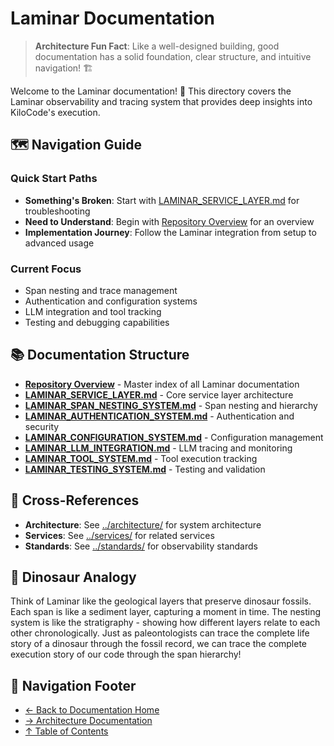 # Laminar Documentation

> **Architecture Fun Fact**: Like a well-designed building, good documentation has a solid foundation, clear structure, and intuitive navigation! 🏗️

Welcome to the Laminar documentation! 🌊 This directory covers the Laminar observability and tracing
system that provides deep insights into KiloCode's execution.

## 🗺️ Navigation Guide

### Quick Start Paths

- **Something's Broken**: Start with [LAMINAR_SERVICE_LAYER.md](LAMINAR_SERVICE_LAYER.md) for
  troubleshooting
- **Need to Understand**: Begin with [Repository Overview](README.md) for an overview
- **Implementation Journey**: Follow the Laminar integration from setup to advanced usage

### Current Focus

- Span nesting and trace management
- Authentication and configuration systems
- LLM integration and tool tracking
- Testing and debugging capabilities

## 📚 Documentation Structure

- **[Repository Overview](README.md)** - Master index of all Laminar documentation
- **[LAMINAR_SERVICE_LAYER.md](LAMINAR_SERVICE_LAYER.md)** - Core service layer architecture
- **[LAMINAR_SPAN_NESTING_SYSTEM.md](LAMINAR_SPAN_NESTING_SYSTEM.md)** - Span nesting and hierarchy
- **[LAMINAR_AUTHENTICATION_SYSTEM.md](LAMINAR_AUTHENTICATION_SYSTEM.md)** - Authentication and
  security
- **[LAMINAR_CONFIGURATION_SYSTEM.md](LAMINAR_CONFIGURATION_SYSTEM.md)** - Configuration management
- **[LAMINAR_LLM_INTEGRATION.md](LAMINAR_LLM_INTEGRATION.md)** - LLM tracing and monitoring
- **[LAMINAR_TOOL_SYSTEM.md](LAMINAR_TOOL_SYSTEM.md)** - Tool execution tracking
- **[LAMINAR_TESTING_SYSTEM.md](LAMINAR_TESTING_SYSTEM.md)** - Testing and validation

## 🔗 Cross-References

- **Architecture**: See [../architecture/](../architecture/) for system architecture
- **Services**: See [../services/](../services/) for related services
- **Standards**: See [../standards/](../standards/) for observability standards

## 🦕 Dinosaur Analogy

Think of Laminar like the geological layers that preserve dinosaur fossils. Each span is like a
sediment layer, capturing a moment in time. The nesting system is like the stratigraphy - showing
how different layers relate to each other chronologically. Just as paleontologists can trace the
complete life story of a dinosaur through the fossil record, we can trace the complete execution
story of our code through the span hierarchy!

## 🧭 Navigation Footer

- [← Back to Documentation Home](../README.md)
- [→ Architecture Documentation](../architecture/README.md)
- [↑ Table of Contents](../README.md)
